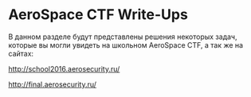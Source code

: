 # AeroSpace CTF Write-Ups

В данном разделе будут представлены решения некоторых задач, которые вы могли увидеть на школьном AeroSpace CTF, а так же на сайтах:

http://school2016.aerosecurity.ru/

http://final.aerosecurity.ru/
